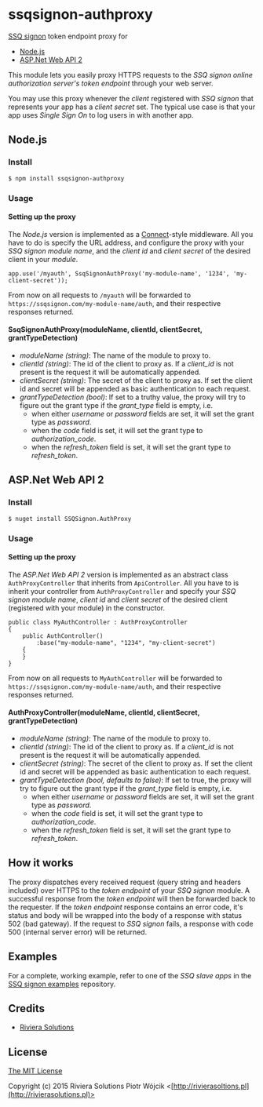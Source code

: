 # ssqsignon-authproxy

[SSQ signon](https://ssqsignon.com) token endpoint proxy for 

- [Node.js](https://nodejs.org/)
- [ASP.Net Web API 2](http://www.asp.net/web-api)

This module lets you easily proxy HTTPS requests to the 
*SSQ signon online authorization server's token endpoint* through your web server.

You may use this proxy whenever the *client* registered with *SSQ signon* that represents your app has a *client secret* set.
The typical use case is that your app uses *Single Sign On* to log users in with another app. 

## Node.js

### Install

    $ npm install ssqsignon-authproxy

### Usage

#### Setting up the proxy

The *Node.js* version is implemented as a [Connect](http://www.senchalabs.org/connect/)-style middleware.
All you have to do is specify the URL address, and configure the proxy with your *SSQ signon module name*,
and the *client id* and *client secret* of the desired client in your *module*.

    app.use('/myauth', SsqSignonAuthProxy('my-module-name', '1234', 'my-client-secret'));
    
From now on all requests to `/myauth` will be forwarded to `https://ssqsignon.com/my-module-name/auth`, and their respective 
responses returned.

#### SsqSignonAuthProxy(moduleName, clientId, clientSecret, grantTypeDetection)

- *moduleName (string)*: The name of the module to proxy to.
- *clientId (string)*: The id of the client to proxy as. If a *client_id* is not present is the request it will be automatically appended.
- *clientSecret (string)*: The secret of the client to proxy as. If set the client id and secret will be appended as basic authentication to each request.
- *grantTypeDetection (bool)*: If set to a truthy value, the proxy will try to figure out the grant type if the *grant_type* field is empty, i.e.
    - when either *username* or *password* fields are set, it will set the grant type as *password*.
    - when the *code* field is set, it will set the grant type to *authorization_code*.
    - when the *refresh_token* field is set, it will set the grant type to *refresh_token*.

## ASP.Net Web API 2

### Install

    $ nuget install SSQSignon.AuthProxy

### Usage

#### Setting up the proxy

The *ASP.Net Web API 2* version is implemented as an abstract class `AuthProxyController` that inherits from `ApiController`.
All you have to is inherit your controller from `AuthProxyController` and specify your *SSQ signon module name*,
*client id* and *client secret* of the desired client (registered with your module) in the constructor.

    public class MyAuthController : AuthProxyController
    {
        public AuthController()
            :base("my-module-name", "1234", "my-client-secret")
        {
        }
    }
    
From now on all requests to `MyAuthController` will be forwarded to `https://ssqsignon.com/my-module-name/auth`, and their respective 
responses returned.

#### AuthProxyController(moduleName, clientId, clientSecret, grantTypeDetection)

- *moduleName (string)*: The name of the module to proxy to.
- *clientId (string)*: The id of the client to proxy as. If a *client_id* is not present is the request it will be automatically appended.
- *clientSecret (string)*: The secret of the client to proxy as. If set the client id and secret will be appended as basic authentication to each request.
- *grantTypeDetection (bool, defaults to false)*: If set to true, the proxy will try to figure out the grant type if the *grant_type* field is empty, i.e.
    - when either *username* or *password* fields are set, it will set the grant type as *password*.
    - when the *code* field is set, it will set the grant type to *authorization_code*.
    - when the *refresh_token* field is set, it will set the grant type to *refresh_token*.

## How it works

The proxy dispatches every received request (query string and headers included) over HTTPS to the *token endpoint* of your *SSQ signon* module.
A successful response from the *token endpoint* will then be forwarded back to the requester. If the *token endpoint* response contains an error code,
it's status and body will be wrapped into the body of a response with status 502 (bad gateway). If the request to *SSQ signon* fails, a response with 
code 500 (internal server error) will be returned.

## Examples

For a complete, working example, refer to one of the *SSQ slave apps* in the [SSQ signon examples](https://github.com/rivierasolutions/ssqsignon-examples) repository.

## Credits

  - [Riviera Solutions](https://github.com/rivierasolutions)

## License

[The MIT License](http://opensource.org/licenses/MIT)

Copyright (c) 2015 Riviera Solutions Piotr Wójcik <[http://rivierasoltions.pl](http://rivierasolutions.pl)>
